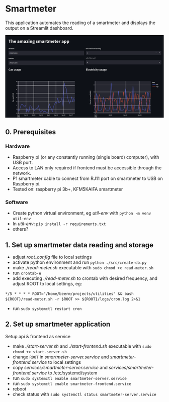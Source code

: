 # Smartmeter

This application automates the reading of a smartmeter and displays the output on a Streamlit dashboard.

![](dashboard.png)

## 0. Prerequisites

### Hardware
- Raspberry pi (or any constantly running (single board) computer), with USB port.
- Access to LAN only required if frontend must be accessible through the network.
- P1 smartmeter cable to connect from RJ11 port on smartmeter to USB on Raspberry pi.
- Tested on: raspberry pi 3b+, KFM5KAIFA smartmeter

### Software
- Create python virtual environment, eg *util-env* with `python -m venv util-env` 
- In *util-env*: `pip install -r requirements.txt`
- others?

## 1. Set up smartmeter data reading and storage

- adjust *root_config* file to local settings
- activate python environment and run `python ./src/create-db.py` 
- make *./read-meter.sh* executable with `sudo chmod +x read-meter.sh`
- run `crontab-e` 
- add executing *./read-meter.sh* to crontab with desired frequency, and adjust ROOT to local settings, eg:

 `*/5 * * * * ROOT="/home/beerm/projects/utilities" && bash ${ROOT}/read-meter.sh -r $ROOT >> ${ROOT}/logs/cron.log 2>&1`

- run `sudo systemctl restart cron`
	
## 2. Set up smartmeter application
Setup api & frontend as service
- make *./start-server.sh* and *./start-frontend.sh* executable with `sudo chmod +x start-server.sh`
- change `ROOT` in *smartmeter-server.service* and *smartmeter-frontend.service* to local settings
- copy *services/smartmeter-server.service* and *services/smartmeter-frontend.service* to /etc/systemd/system
- run `sudo systemctl enable smartmeter-server.service`
- run `sudo systemctl enable smartmeter-frontend.service`
- reboot
- check status with `sudo systemctl status smartmeter-server.service` 
